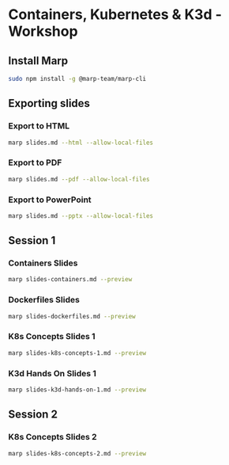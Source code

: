 # Containers, Kubernetes & K3d - Workshop

## Install Marp

```bash
sudo npm install -g @marp-team/marp-cli
```

## Exporting slides

### Export to HTML

```bash
marp slides.md --html --allow-local-files
```

### Export to PDF

```bash
marp slides.md --pdf --allow-local-files
```

### Export to PowerPoint

```bash
marp slides.md --pptx --allow-local-files
```

## Session 1

### Containers Slides

```bash
marp slides-containers.md --preview
```

### Dockerfiles Slides

```bash
marp slides-dockerfiles.md --preview
```

### K8s Concepts Slides 1

```bash
marp slides-k8s-concepts-1.md --preview
```

### K3d Hands On Slides 1

```bash
marp slides-k3d-hands-on-1.md --preview
```

## Session 2

### K8s Concepts Slides 2

```bash
marp slides-k8s-concepts-2.md --preview
```
